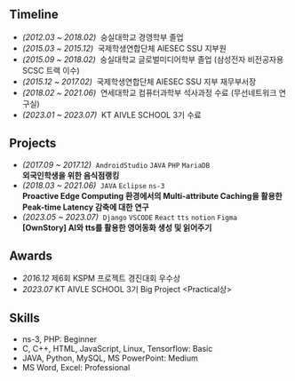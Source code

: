 ## Timeline

- _(2012.03 ~ 2018.02)_&nbsp; 숭실대학교 경영학부 졸업
- _(2015.03 ~ 2015.12)_&nbsp; 국제학생연합단체 AIESEC SSU 지부원
- _(2015.09 ~ 2018.02)_&nbsp; 숭실대학교 글로벌미디어학부 졸업 (삼성전자 비전공자용 SCSC 트랙 이수)
- _(2015.12 ~ 2017.02)_&nbsp; 국제학생연합단체 AIESEC SSU 지부 재무부서장
- _(2018.02 ~ 2021.06)_&nbsp; 연세대학교 컴퓨터과학부 석사과정 수료 (무선네트워크 연구실)
- _(2023.01 ~ 2023.07)_&nbsp; KT AIVLE SCHOOL 3기 수료

## Projects

- _(2017.09 ~ 2017.12)_&nbsp; `AndroidStudio` `JAVA` `PHP` `MariaDB`  
 **외국인학생을 위한 음식점랭킹**
- _(2018.03 ~ 2021.06)_&nbsp; `JAVA` `Eclipse` `ns-3`  
 **Proactive Edge Computing 환경에서의 Multi-attribute Caching을 활용한 Peak-time Latency 감축에 대한 연구**
- _(2023.05 ~ 2023.07)_&nbsp; `Django` `VSCODE` `React` `tts` `notion` `Figma`  
 **[OwnStory] AI와 tts를 활용한 영어동화 생성 및 읽어주기**

## Awards

- _2016.12_ 제6회 KSPM 프로젝트 경진대회 우수상
- _2023.07_ KT AIVLE SCHOOL 3기 Big Project <Practical상>

## Skills

- ns-3, PHP: Beginner
- C, C++, HTML, JavaScript, Linux, Tensorflow: Basic
- JAVA, Python, MySQL, MS PowerPoint: Medium
- MS Word, Excel: Professional
